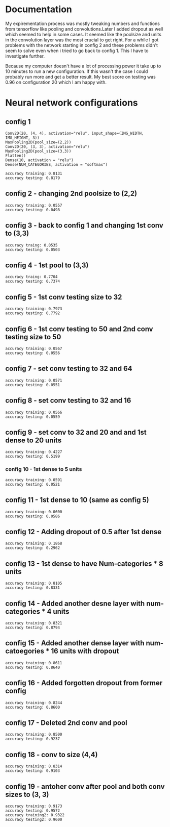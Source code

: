 # Documentation

My expirementation process was mostly tweaking numbers and functions from tensorflow like
pooling and convolutions.Later I added dropout as well which seemed to help in some cases.
It seemed like the poolsize and units in the convolution layer was the most crucial to get right.
For a while I got problems with the network starting in config 2 and these problems didn't seem
to solve even when i tried to go back to config 1. This I have to investigate further.

Because my computer doesn't have a lot of processing power it take up to 10 minutes to run 
a new configuration. If this wasn't the case I could probably run more and get a better result.
My best score on testing was 0.96 on configuration 20 which I am happy with.


# Neural network configurations

## config 1
    Conv2D(20, (4, 4), activation="relu", input_shape=(IMG_WIDTH, IMG_HEIGHT, 3))
    MaxPooling2D(pool_size=(2,2))
    Conv2D(20, (3, 3), activation="relu")
    MaxPooling2D(pool_size=(3,3))
    Flatten()
    Dense(10, activation = "relu")
    Dense(NUM_CATEGORIES, activation = "softmax")

    accuracy training: 0.8131
    accuracy testing: 0.8179

## config 2 - changing 2nd poolsize to (2,2)

    accuracy training: 0.0557 
    accuracy testing: 0.0498

## config 3 - back to config 1 and changing 1st conv to (3,3)

    accuracy traing: 0.0535
    accuracy testing: 0.0503

## config 4 - 1st pool to (3,3)

    accuracy traing: 0.7704
    accuracy testing: 0.7374

## config 5 - 1st conv testing size to 32

    accuracy training: 0.7973
    accuracy testing: 0.7792

## config 6 - 1st conv testing to 50 and 2nd conv testing size to 50

    accuracy training: 0.0567
    accuracy testing: 0.0556

## config 7 - set conv testing to 32 and 64

    accuracy training: 0.0571
    accuracy testing: 0.0551

## config 8 - set conv testing to 32 and 16

    accuracy training: 0.0566
    accuracy testing: 0.0559

## config 9 - set conv to 32 and 20 and and 1st dense to 20 units

    accuracy training: 0.4227
    accuracy testing: 0.5199

### config 10 - 1st dense to 5 units

    accuracy training: 0.0591
    accuracy testing: 0.0521

## config 11 - 1st dense to 10 (same as config 5)

    accuracy training: 0.0600
    accuracy testing: 0.0586

## config 12 - Adding dropout of 0.5 after 1st dense

    accuracy training: 0.1868
    accuracy testing: 0.2962

## config 13 - 1st dense to have Num-categories * 8 units

    accuracy training: 0.8105
    accuracy testing: 0.8331

## config 14 - Added another desne layer with num-categories * 4 units

    accuracy training: 0.8321
    accuracy testing: 0.8794

## config 15 - Added another dense layer with num-catoegories * 16 units with dropout

    accuracy training: 0.8611
    accuracy testing: 0.8640

## config 16 - Added forgotten dropout from former config

    accuracy training: 0.8244
    accuracy testing: 0.8600

## config 17 - Deleted 2nd conv and pool

    accuracy training: 0.8500
    accuracy testing: 0.9237

## config 18 - conv to size (4,4)

    accuracy training: 0.8314
    accuracy testing: 0.9103

## config 19 - antoher conv after pool and both conv sizes to (3, 3)

    accuracy training: 0.9173
    accuracy testing: 0.9572
    accuracy training2: 0.9322
    accuracy testing2: 0.9600